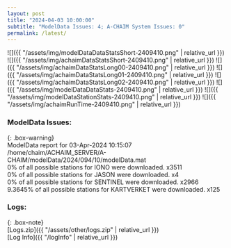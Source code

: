 ```yaml
---
layout: post
title: "2024-04-03 10:00:00"
subtitle: "ModelData Issues: 4; A-CHAIM System Issues: 0"
permalink: /latest/
---
```


![]({{ "/assets/img/modelDataDataStatsShort-2409410.png" | relative_url }})
![]({{ "/assets/img/achaimDataStatsShort-2409410.png" | relative_url }})
![]({{ "/assets/img/achaimDataStatsLong00-2409410.png" | relative_url }})
![]({{ "/assets/img/achaimDataStatsLong01-2409410.png" | relative_url }})
![]({{ "/assets/img/achaimDataStatsLong02-2409410.png" | relative_url }})
![]({{ "/assets/img/modelDataDataStats-2409410.png" | relative_url }})
![]({{ "/assets/img/modelDataStationStats-2409410.png" | relative_url }})
![]({{ "/assets/img/achaimRunTime-2409410.png" | relative_url }})


### ModelData Issues:  
  
{: .box-warning}  
 ModelData report for 03-Apr-2024 10:15:07   
 /home/chaim/ACHAIM_SERVER/A-CHAIM/modelData/2024/094/10/modelData.mat   
 0% of all possible stations for IONO were downloaded. x3511   
 0% of all possible stations for JASON were downloaded. x4   
 0% of all possible stations for SENTINEL were downloaded. x2966   
 9.3645% of all possible stations for KARTVERKET were downloaded. x125   
  


### Logs:  
  
{: .box-note}  
[Logs.zip]({{ "/assets/other/logs.zip" | relative_url }})  
[Log Info]({{ "/logInfo" | relative_url }})  
